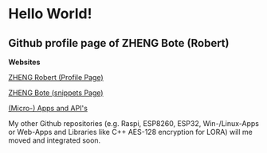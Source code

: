 # Hello World!

## Github profile page of ZHENG Bote (Robert)

**Websites**

[ZHENG Robert (Profile Page)](https://www.robert.hase-zheng.net/)

[ZHENG Bote (snippets Page)](https://www.bote.hase-zheng.net/)

[(Micro-) Apps and API's](https://www.hase-zheng.net/)


My other Github repositories (e.g. Raspi, ESP8260, ESP32, Win-/Linux-Apps or Web-Apps and Libraries like C++ AES-128 encryption for LORA) will me moved and integrated soon.
